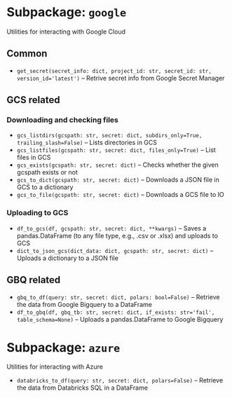 # Subpackage: `google`
Utilities for interacting with Google Cloud

## Common
- `get_secret(secret_info: dict, project_id: str, secret_id: str, version_id='latest')` – Retrive secret info from Google Secret Manager

## GCS related
### Downloading and checking files
- `gcs_listdirs(gcspath: str, secret: dict, subdirs_only=True, trailing_slash=False)` – Lists directories in GCS
- `gcs_listfiles(gcspath: str, secret: dict, files_only=True)` – List files in GCS
- `gcs_exists(gcspath: str, secret: dict)` – Checks whether the given gcspath exists or not
- `gcs_to_dict(gcspath: str, secret: dict)` – Downloads a JSON file in GCS to a dictionary
- `gcs_to_file(gcspath: str, secret: dict)` – Downloads a GCS file to IO

### Uploading to GCS
- `df_to_gcs(df, gcspath: str, secret: dict, **kwargs)` – Saves a pandas.DataFrame (to any file type, e.g., .csv or .xlsx) and uploads to GCS
- `dict_to_json_gcs(dict_data: dict, gcspath: str, secret: dict)` – Uploads a dictionary to a JSON file

## GBQ related
- `gbq_to_df(query: str, secret: dict, polars: bool=False)` – Retrieve the data from Google Bigquery to a DataFrame
- `df_to_gbq(df, gbq_tb: str, secret: dict, if_exists: str='fail', table_schema=None)` – Uploads a pandas.DataFrame to Google Bigquery


# Subpackage: `azure`
Utilities for interacting with Azure

- `databricks_to_df(query: str, secret: dict, polars=False)` – Retrieve the data from Databricks SQL in a DataFrame